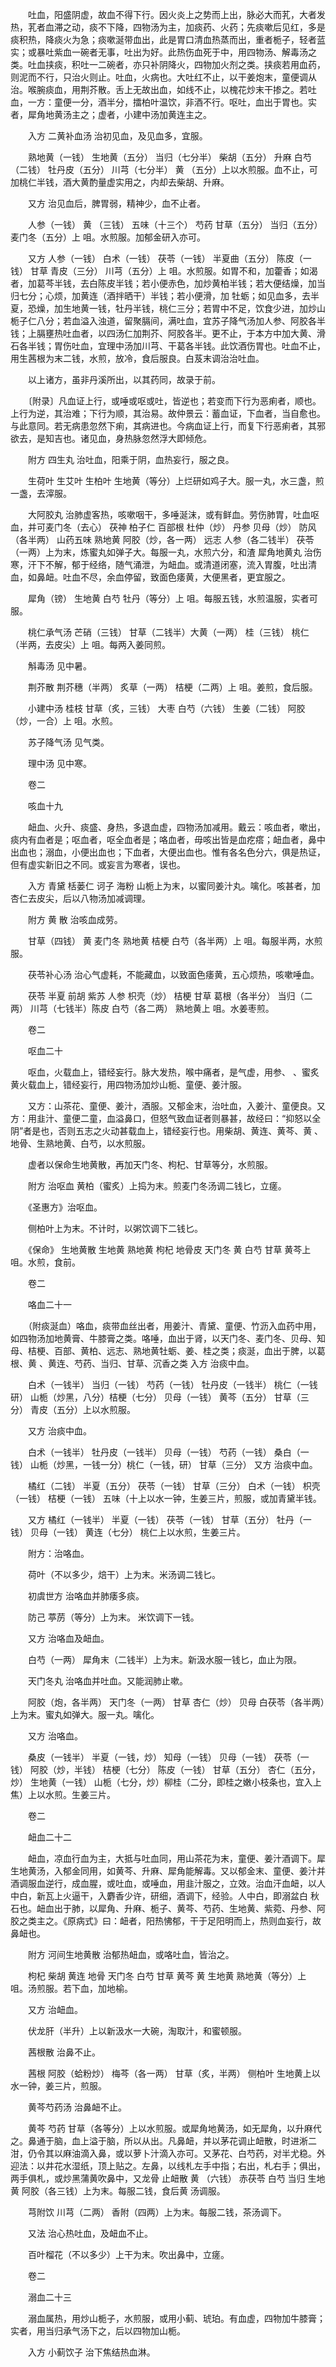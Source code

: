 <!-- { "loadSidebar": true } -->
　　吐血，阳盛阴虚，故血不得下行。因火炎上之势而上出，脉必大而芤，大者发热，芤者血滞之动，痰不下降，四物汤为主，加痰药、火药；先痰嗽后见红，多是痰积热，降痰火为急；痰嗽涎带血出，此是胃口清血热蒸而出，重者栀子，轻者蓝实；或暴吐紫血一碗者无事，吐出为好。此热伤血死于中，用四物汤、解毒汤之类。吐血挟痰，积吐一二碗者，亦只补阴降火，四物加火剂之类。挟痰若用血药，则泥而不行，只治火则止。吐血，火病也。大吐红不止，以干姜炮末，童便调从治。喉腕痰血，用荆芥散。舌上无故出血，如线不止，以槐花炒末干掺之。若吐血，一方：童便一分，酒半分，擂柏叶温饮，非酒不行。呕吐，血出于胃也。实者，犀角地黄汤主之；虚者，小建中汤加黄连主之。

　　入方  二黄补血汤  治初见血，及见血多，宜服。

　　熟地黄（一钱） 生地黄（五分） 当归（七分半） 柴胡（五分） 升麻 白芍（二钱） 牡丹皮（五分） 川芎（七分半） 黄 （五分）上以水煎服。血不止，可加桃仁半钱，酒大黄酌量虚实用之，内却去柴胡、升麻。

　　又方  治见血后，脾胃弱，精神少，血不止者。

　　人参（一钱） 黄 （三钱） 五味（十三个） 芍药 甘草（五分） 当归（五分） 麦门冬（五分）上 咀。水煎服。加郁金研入亦可。

　　又方 人参（一钱） 白术（一钱） 茯苓（一钱） 半夏曲（五分） 陈皮（一钱） 甘草 青皮（三分） 川芎（五分）上 咀。水煎服。如胃不和，加藿香；如渴者，加葛芩半钱，去白陈皮半钱；若小便赤色，加炒黄柏半钱；若大便结燥，加当归七分；心烦，加黄连（酒拌晒干）半钱；若小便滑，加 牡蛎；如见血多，去半夏，恐燥，加生地黄一钱，牡丹半钱，桃仁三分；若胃中不足，饮食少进，加炒山栀子仁八分；若血溢入浊道，留聚膈间，满吐血，宜苏子降气汤加人参、阿胶各半钱；上膈壅热吐血者，以四汤仁加荆芥、阿胶各半。更不止，于本方中加大黄、滑石各半钱；胃伤吐血，宜理中汤加川芎、干葛各半钱。此饮酒伤胃也。吐血不止，用生茜根为末二钱，水煎，放冷，食后服良。白芨末调治治吐血。

　　以上诸方，虽非丹溪所出，以其药同，故录于前。

　　〔附录〕凡血证上行，或唾或呕或吐，皆逆也；若变而下行为恶痢者，顺也。上行为逆，其治难；下行为顺，其治易。故仲景云：蓄血证，下血者，当自愈也。与此意同。若无病患忽然下痢，其病进也。今病血证上行，而复下行恶痢者，其邪欲去，是知吉也。诸见血，身热脉忽然浮大即倾危。

　　附方  四生丸  治吐血，阳乘于阴，血热妄行，服之良。

　　生荷叶 生艾叶 生柏叶 生地黄（等分）上烂研如鸡子大。服一丸，水三盏，煎一盏，去滓服。

　　大阿胶丸  治肺虚客热，咳嗽咽干，多唾涎沫，或有鲜血。劳伤肺胃，吐血呕血，并可麦门冬（去心） 茯神 柏子仁 百部根 杜仲（炒） 丹参 贝母（炒） 防风（各半两） 山药五味 熟地黄 阿胶（炒，各一两） 远志 人参（各二钱半） 茯苓（一两）上为末，炼蜜丸如弹子大。每服一丸，水煎六分，和渣 犀角地黄丸  治伤寒，汗下不解，郁于经络，随气涌泄，为衄血。或清道闭塞，流入胃腹，吐出清血，如鼻衄。吐血不尽，余血停留，致面色痿黄，大便黑者，更宜服之。

　　犀角（镑） 生地黄 白芍 牡丹（等分）上 咀。每服五钱，水煎温服，实者可服。

　　桃仁承气汤 芒硝（三钱） 甘草（二钱半）大黄（一两） 桂（三钱） 桃仁（半两，去皮尖）上 咀。每两入姜同煎。

　　斛毒汤  见中暑。

　　荆芥散 荆芥穗（半两） 炙草（一两） 桔梗（二两）上 咀。姜煎，食后服。

　　小建中汤 桂枝 甘草（炙，三钱） 大枣 白芍（六钱） 生姜（二钱） 阿胶（炒，一合）上 咀。水煎。

　　苏子降气汤  见气类。

　　理中汤  见中寒。

　　卷二

　　咳血十九

　　衄血、火升、痰盛、身热，多退血虚，四物汤加减用。戴云：咳血者，嗽出，痰内有血者是；呕血者，呕全血者是；咯血者，毋咳出皆是血疙瘩；衄血者，鼻中出血也；溺血，小便出血也；下血者，大便出血也。惟有各名色分六，俱是热证，但有虚实新旧之不同。或妄言为寒者，误也。

　　入方 青黛 栝蒌仁 诃子 海粉 山栀上为末，以蜜同姜汁丸。噙化。咳甚者，加杏仁去皮尖，后以八物汤加减调理。

　　附方  黄 散  治咳血成劳。

　　甘草（四钱） 黄 麦门冬 熟地黄 桔梗 白芍（各半两）上 咀。每服半两，水煎服。

　　茯苓补心汤  治心气虚耗，不能藏血，以致面色痿黄，五心烦热，咳嗽唾血。

　　茯苓 半夏 前胡 紫苏 人参 枳壳（炒） 桔梗 甘草 葛根（各半分） 当归（二两） 川芎（七钱半）陈皮 白芍（各二两） 熟地黄上 咀。水姜枣煎。

　　卷二

　　呕血二十

　　呕血，火载血上，错经妄行。脉大发热，喉中痛者，是气虚，用参、 、蜜炙黄火载血上，错经妄行，用四物汤加炒山栀、童便、姜汁服。

　　又方：山茶花、童便、姜汁，酒服。又郁金末，治吐血，入姜汁、童便良。又方：用韭汁、童便二童，血溢鼻口，但怒气致血证者则暴甚，故经曰：“抑怒以全阴”者是也，否则五志之火动甚载血上，错经妄行也。用柴胡、黄连、黄芩、黄 、地骨、生熟地黄、白芍，以水煎服。

　　虚者以保命生地黄散，再加天门冬、枸杞、甘草等分，水煎服。

　　附方  治呕血 黄柏（蜜炙）上捣为末。煎麦门冬汤调二钱匕，立瘥。

　　《圣惠方》治呕血。

　　侧柏叶上为末。不计时，以粥饮调下二钱匕。

　　《保命》 生地黄散 生地黄 熟地黄 枸杞 地骨皮 天门冬 黄 白芍 甘草 黄芩上 咀。水煎，食前。

　　卷二

　　咯血二十一

　　（附痰涎血）咯血，痰带血丝出者，用姜汁、青黛、童便、竹沥入血药中用，如四物汤加地黄膏、牛膝膏之类。咯唾，血出于肾，以天门冬、麦门冬、贝母、知母、桔梗、百部、黄柏、远志、熟地黄牡蛎、姜、桂之类；痰涎，血出于脾，以葛根、黄 、黄连、芍药、当归、甘草、沉香之类 入方  治痰中血。

　　白术（一钱半） 当归（一钱） 芍药（一钱） 牡丹皮（一钱半） 桃仁（一钱研） 山栀（炒黑，八分）桔梗（七分） 贝母（一钱） 黄芩（五分） 甘草（三分） 青皮（五分）上以水煎服。

　　又方  治痰中血。

　　白术（一钱半） 牡丹皮（一钱半） 贝母（一钱） 芍药（一钱） 桑白（一钱） 山栀（炒黑，一钱一分）桃仁（一钱，研） 甘草（三分） 又方  治痰中血。

　　橘红（二钱） 半夏（五分） 茯苓（一钱） 甘草（三分） 白术（一钱） 枳壳（一钱） 桔梗（一钱） 五味（十上以水一钟，生姜三片，煎服，或加青黛半钱。

　　又方 橘红（一钱半） 半夏（一钱） 茯苓（一钱） 甘草（五分） 牡丹（一钱） 贝母（一钱） 黄连（七分） 桃仁上以水煎，生姜三片。

　　附方：治咯血。

　　荷叶（不以多少，焙干）上为末。米汤调二钱匕。

　　初虞世方  治咯血并肺痿多痰。

　　防己 葶苈（等分）上为末。 米饮调下一钱。

　　又方  治咯血及衄血。

　　白芍（一两） 犀角末（二钱半）上为末。新汲水服一钱匕，血止为限。

　　天门冬丸  治咯血并吐血。又能润肺止嗽。

　　阿胶（炮，各半两） 天门冬（一两） 甘草 杏仁（炒） 贝母 白茯苓（各半两）上为末。蜜丸如弹大。服一丸。噙化。

　　又方  治咯血。

　　桑皮（一钱半） 半夏（一钱，炒） 知母（一钱） 贝母（一钱） 茯苓（一钱） 阿胶（炒，半钱） 桔梗（七分） 陈皮（一钱） 甘草（五分） 杏仁（五分，炒） 生地黄（一钱） 山栀（七分，炒）柳桂（二分，即桂之嫩小枝条也，宜入上焦）上以水煎。生姜三片。

　　卷二

　　衄血二十二

　　衄血，凉血行血为主，大抵与吐血同，用山茶花为末，童便、姜汁酒调下。犀生地黄汤，入郁金同用，如黄芩、升麻、犀角能解毒。又以郁金末、童便、姜汁并酒调服血逆行，成血腥，或吐血，或唾血，用韭汁服之，立效。治血汗血衄，以人中白，新瓦上火逼干，入麝香少许，研细，酒调下，经验。人中白，即溺盆白 秋石也。衄血出于肺，以犀角、升麻、栀子、黄芩、芍药、生地黄、紫菀、丹参、阿胶之类主之。《原病式》曰：衄者，阳热怫郁，干于足阳明而上，热则血妄行，故鼻衄也。

　　附方  河间生地黄散  治郁热衄血，或咯吐血，皆治之。

　　枸杞 柴胡 黄连 地骨 天门冬 白芍 甘草 黄芩 黄 生地黄 熟地黄（等分）上 咀。汤煎服。若下血，加地榆。

　　又方  治衄血。

　　伏龙肝（半升）上以新汲水一大碗，淘取汁，和蜜顿服。

　　茜根散  治鼻不止。

　　茜根 阿胶（蛤粉炒） 梅芩（各一两） 甘草（炙，半两） 侧柏叶 生地黄上以水一钟，姜三片，煎服。

　　黄芩芍药汤  治鼻衄不止。

　　黄芩 芍药 甘草（各等分）上以水煎服。或犀角地黄汤，如无犀角，以升麻代之。鼻通于脑，血上溢于脑，所以从出。凡鼻衄，并以茅花调止衄散，时进淅二泔，仍令其以麻油滴入鼻，或以萝卜汁滴入亦可。又茅花、白芍药，对半尤稳。外迎法：以井花水湿纸，顶上贴之。左鼻，以线札左手中指；右出，札右手；俱出，两手俱札，或炒黑蒲黄吹鼻中，又龙骨 止衄散 黄 （六钱） 赤茯苓 白芍 当归 生地黄 阿胶（各三钱）上为末。每服二钱，食后黄 汤调服。

　　芎附饮 川芎（二两） 香附（四两）上为末。每服二钱，茶汤调下。

　　又法  治心热吐血，及衄血不止。

　　百叶榴花（不以多少）上干为末。吹出鼻中，立瘥。

　　卷二

　　溺血二十三

　　溺血属热，用炒山栀子，水煎服，或用小蓟、琥珀。有血虚，四物加牛膝膏；实者，用当归承气汤下之，后以四物加山栀。

　　入方  小蓟饮子  治下焦结热血淋。

